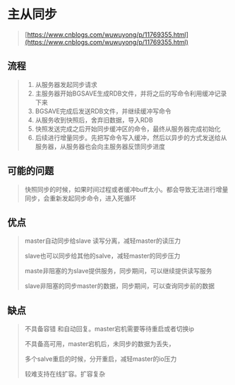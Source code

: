 # 主从同步

> [https://www.cnblogs.com/wuwuyong/p/11769355.html](https://www.cnblogs.com/wuwuyong/p/11769355.html)

## 流程

> 1. 从服务器发起同步请求
> 2. 主服务器开始BGSAVE生成RDB文件，并将之后的写命令利用缓冲记录下来
> 3. BGSAVE完成后发送RDB文件，并继续缓冲写命令
> 4. 从服务收到快照后，舍弃旧数据，导入RDB
> 5. 快照发送完成之后开始同步缓冲区的命令，最终从服务器完成初始化
> 6. 后续进行增量同步。先把写命令写入缓冲，然后以异步的方式发送给从服务器，从服务器也会向主服务器反馈同步进度

## 可能的问题

> 快照同步的时候，如果时间过程或者缓冲buff太小。都会导致无法进行增量同步，会重新发起同步命令，进入死循环

## 优点

> master自动同步给slave 读写分离，减轻master的读压力
>
> slave也可以同步给其他的salve，减轻master的同步压力
>
> maste非阻塞的为slave提供服务，同步期间，可以继续提供读写服务
>
> slave非阻塞的同步master的数据，同步期间，可以查询同步前的数据

## 缺点

> 不具备容错 和自动回复。master宕机需要等待重启或者切换ip
>
> 不具备高可用，master宕机后，未同步的数据为丢失，
>
> 多个salve重启的时候，分开重启，减轻master的io压力
>
> 较难支持在线扩容。扩容复杂



